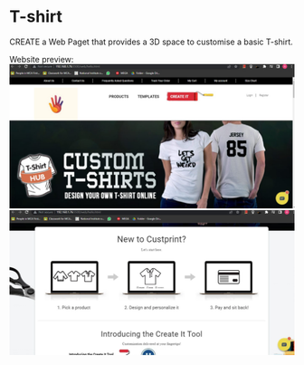 # T-shirt
CREATE a Web Paget that provides a 3D space to customise a basic T-shirt.



Website preview:
![Screenshot (10)](https://github.com/AnirudhGupta97/T-shirt/blob/main/1.jpg)
![Screenshot (10)](https://github.com/AnirudhGupta97/T-shirt/blob/main/2.jpg)
